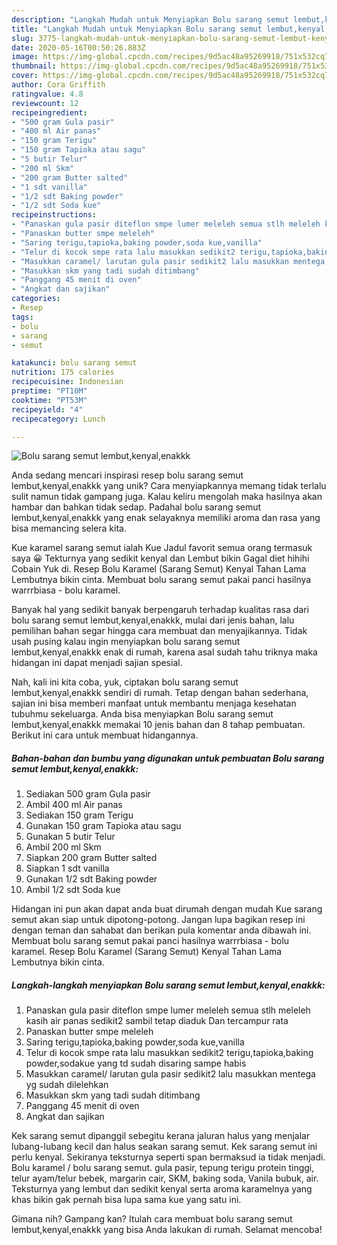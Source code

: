 ```yaml
---
description: "Langkah Mudah untuk Menyiapkan Bolu sarang semut lembut,kenyal,enakkk, Bikin Ngiler"
title: "Langkah Mudah untuk Menyiapkan Bolu sarang semut lembut,kenyal,enakkk, Bikin Ngiler"
slug: 3775-langkah-mudah-untuk-menyiapkan-bolu-sarang-semut-lembut-kenyal-enakkk-bikin-ngiler
date: 2020-05-16T00:50:26.883Z
image: https://img-global.cpcdn.com/recipes/9d5ac48a95269918/751x532cq70/bolu-sarang-semut-lembutkenyalenakkk-foto-resep-utama.jpg
thumbnail: https://img-global.cpcdn.com/recipes/9d5ac48a95269918/751x532cq70/bolu-sarang-semut-lembutkenyalenakkk-foto-resep-utama.jpg
cover: https://img-global.cpcdn.com/recipes/9d5ac48a95269918/751x532cq70/bolu-sarang-semut-lembutkenyalenakkk-foto-resep-utama.jpg
author: Cora Griffith
ratingvalue: 4.8
reviewcount: 12
recipeingredient:
- "500 gram Gula pasir"
- "400 ml Air panas"
- "150 gram Terigu"
- "150 gram Tapioka atau sagu"
- "5 butir Telur"
- "200 ml Skm"
- "200 gram Butter salted"
- "1 sdt vanilla"
- "1/2 sdt Baking powder"
- "1/2 sdt Soda kue"
recipeinstructions:
- "Panaskan gula pasir diteflon smpe lumer meleleh semua stlh meleleh kasih air panas sedikit2 sambil tetap diaduk Dan tercampur rata"
- "Panaskan butter smpe meleleh"
- "Saring terigu,tapioka,baking powder,soda kue,vanilla"
- "Telur di kocok smpe rata lalu masukkan sedikit2 terigu,tapioka,baking powder,sodakue yang td sudah disaring sampe habis"
- "Masukkan caramel/ larutan gula pasir sedikit2 lalu masukkan mentega yg sudah dilelehkan"
- "Masukkan skm yang tadi sudah ditimbang"
- "Panggang 45 menit di oven"
- "Angkat dan sajikan"
categories:
- Resep
tags:
- bolu
- sarang
- semut

katakunci: bolu sarang semut 
nutrition: 175 calories
recipecuisine: Indonesian
preptime: "PT10M"
cooktime: "PT53M"
recipeyield: "4"
recipecategory: Lunch

---
```



![Bolu sarang semut lembut,kenyal,enakkk](https://img-global.cpcdn.com/recipes/9d5ac48a95269918/751x532cq70/bolu-sarang-semut-lembutkenyalenakkk-foto-resep-utama.jpg)

Anda sedang mencari inspirasi resep bolu sarang semut lembut,kenyal,enakkk yang unik? Cara menyiapkannya memang tidak terlalu sulit namun tidak gampang juga. Kalau keliru mengolah maka hasilnya akan hambar dan bahkan tidak sedap. Padahal bolu sarang semut lembut,kenyal,enakkk yang enak selayaknya memiliki aroma dan rasa yang bisa memancing selera kita.

Kue karamel sarang semut ialah Kue Jadul favorit semua orang termasuk saya 😀 Tekturnya yang sedikit kenyal dan Lembut bikin Gagal diet hihihi Cobain Yuk di. Resep Bolu Karamel (Sarang Semut) Kenyal Tahan Lama Lembutnya bikin cinta. Membuat bolu sarang semut pakai panci hasilnya warrrbiasa - bolu karamel.

Banyak hal yang sedikit banyak berpengaruh terhadap kualitas rasa dari bolu sarang semut lembut,kenyal,enakkk, mulai dari jenis bahan, lalu pemilihan bahan segar hingga cara membuat dan menyajikannya. Tidak usah pusing kalau ingin menyiapkan bolu sarang semut lembut,kenyal,enakkk enak di rumah, karena asal sudah tahu triknya maka hidangan ini dapat menjadi sajian spesial.


Nah, kali ini kita coba, yuk, ciptakan bolu sarang semut lembut,kenyal,enakkk sendiri di rumah. Tetap dengan bahan sederhana, sajian ini bisa memberi manfaat untuk membantu menjaga kesehatan tubuhmu sekeluarga. Anda bisa menyiapkan Bolu sarang semut lembut,kenyal,enakkk memakai 10 jenis bahan dan 8 tahap pembuatan. Berikut ini cara untuk membuat hidangannya.

<!--inarticleads1-->

##### Bahan-bahan dan bumbu yang digunakan untuk pembuatan Bolu sarang semut lembut,kenyal,enakkk:

1. Sediakan 500 gram Gula pasir
1. Ambil 400 ml Air panas
1. Sediakan 150 gram Terigu
1. Gunakan 150 gram Tapioka atau sagu
1. Gunakan 5 butir Telur
1. Ambil 200 ml Skm
1. Siapkan 200 gram Butter salted
1. Siapkan 1 sdt vanilla
1. Gunakan 1/2 sdt Baking powder
1. Ambil 1/2 sdt Soda kue


Hidangan ini pun akan dapat anda buat dirumah dengan mudah Kue sarang semut akan siap untuk dipotong-potong. Jangan lupa bagikan resep ini dengan teman dan sahabat dan berikan pula komentar anda dibawah ini. Membuat bolu sarang semut pakai panci hasilnya warrrbiasa - bolu karamel. Resep Bolu Karamel (Sarang Semut) Kenyal Tahan Lama Lembutnya bikin cinta. 

<!--inarticleads2-->

##### Langkah-langkah menyiapkan Bolu sarang semut lembut,kenyal,enakkk:

1. Panaskan gula pasir diteflon smpe lumer meleleh semua stlh meleleh kasih air panas sedikit2 sambil tetap diaduk Dan tercampur rata
1. Panaskan butter smpe meleleh
1. Saring terigu,tapioka,baking powder,soda kue,vanilla
1. Telur di kocok smpe rata lalu masukkan sedikit2 terigu,tapioka,baking powder,sodakue yang td sudah disaring sampe habis
1. Masukkan caramel/ larutan gula pasir sedikit2 lalu masukkan mentega yg sudah dilelehkan
1. Masukkan skm yang tadi sudah ditimbang
1. Panggang 45 menit di oven
1. Angkat dan sajikan


Kek sarang semut dipanggil sebegitu kerana jaluran halus yang menjalar lubang-lubang kecil dan halus seakan sarang semut. Kek sarang semut ini perlu kenyal. Sekiranya teksturnya seperti span bermaksud ia tidak menjadi. Bolu karamel / bolu sarang semut. gula pasir, tepung terigu protein tinggi, telur ayam/telur bebek, margarin cair, SKM, baking soda, Vanila bubuk, air. Teksturnya yang lembut dan sedikit kenyal serta aroma karamelnya yang khas bikin gak pernah bisa lupa sama kue yang satu ini. 

Gimana nih? Gampang kan? Itulah cara membuat bolu sarang semut lembut,kenyal,enakkk yang bisa Anda lakukan di rumah. Selamat mencoba!
